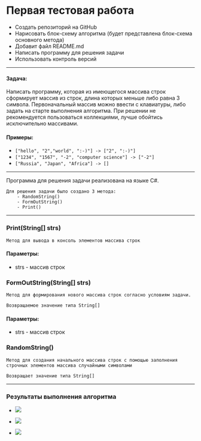 
# Первая тестовая работа
- Создать репозиторий на GitHub
- Нарисовать блок-схему алгоритма (будет представлена блок-схема основного метода)
- Добавит файл README.md
- Написать программу для решения задачи
- Использовать контроль версий
___
#### Задача:
Написать программу, которая из имеющегося массива строк сформирует массив из строк, длина которых
меньше либо равна 3 символа. Первоначальный массив можно ввести с клавиатуры, либо задать
на старте выполнения алгоритма. При решении не рекомендуется пользоваться коллекциями, лучше обойтись
исключительно массивами.

#### Примеры:
 - ```["hello", "2","world", ":-)"] -> ["2", ":-)"]```
 - ```["1234", "1567", "-2", "computer science"] -> ["-2"]```
 - ```["Russia", "Japan", "Africa"] -> []```
___

Программа для решения задачи реализована на языке C#.
    
    Для решения задачи было создано 3 метода:
        - RandomString()
        - FormOutString()
        - Print()

___
### Print(String[] strs)
    Метод для вывода в консоль элементов массива строк
#### Параметры:
- strs - массив строк


### FormOutString(String[] strs)
    Метод для формирования нового массива строк согласно условиям задачи.

    Возвращаемое значение типа String[] 
#### Параметры:
- strs - массив строк 

### RandomString()
    Метод для создания начального массива строк с помощью заполнения
    строчных элементов массива случайными символами

    Возвращает значение типа String[] 

___

### Результаты выполнения алгоритма

- ![](https://im.wampi.ru/2022/08/12/IZOBRAZENIE_2022-08-12_173239001.png)

- ![](https://im.wampi.ru/2022/08/12/IZOBRAZENIE_2022-08-12_173115555.png)

- ![](https://ie.wampi.ru/2022/08/12/IZOBRAZENIE_2022-08-12_172829012.png)
